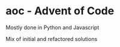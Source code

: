 # aoc - Advent of Code

Mostly done in Python and Javascript

Mix of initial and refactored solutions
